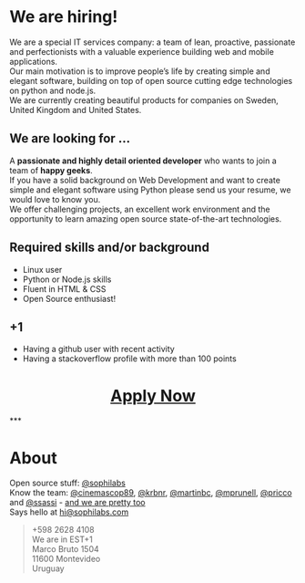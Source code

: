 We are hiring!
==============

We are a special IT services company: a team of lean, proactive, passionate and perfectionists with a valuable experience building web and mobile applications.<br>
Our main motivation is to improve people’s life by creating simple and elegant software, building on top of open source cutting edge technologies on python and node.js.<br>
We are currently creating beautiful products for companies on Sweden, United Kingdom and United States.

We are looking for ...
----------------------

A **passionate and highly detail oriented developer** who wants to join a team of **happy geeks**. <br>
If you have a solid background on Web Development and want to create simple and elegant software using Python please send us your resume, we would love to know you.<br>
We offer challenging projects, an excellent work environment and the opportunity to learn amazing open source state-of-the-art technologies.


Required skills and/or background
---------------------------------
- Linux user
- Python or Node.js skills
- Fluent in HTML & CSS
- Open Source enthusiast!

+1
--

- Having a github user with recent activity
- Having a stackoverflow profile with more than 100 points

<h1 align="center"><a href="mailto:jobs@sophilabs.com">Apply Now</a></h1>
***

About
=====

Open source stuff: [@sophilabs](/sophilabs)<br>
Know the team: [@cinemascop89](/cinemascop89), [@krbnr](/krbnr), [@martinbc](/martinbc), [@mprunell](/mprunell), [@pricco](/pricco) and [@ssassi](/ssassi) - [and we are pretty too](http://sophilabs.com/about)<br>
Says hello at hi@sophilabs.com

> +598 2628 4108<br>
> We are in EST+1<br>
> Marco Bruto 1504<br> 
> 11600 Montevideo<br>
> Uruguay<br>
